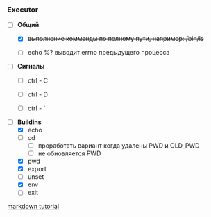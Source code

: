 ### Executor

- [ ] **Общий**
    - [x] ~~выполнение комманды по полному пути, например: /bin/ls~~
    - [ ] echo %? выводит errno предыдущего процесса


- [ ] **Сигналы**
    - [ ] ctrl - C
    - [ ] ctrl - D
    - [ ] ctrl - \`


- [ ] **Buildins**
    - [x] echo
    - [ ] cd
        - [ ] проработать вариант когда удалены PWD и OLD_PWD
        - [ ] не обновляется PWD
    - [x] pwd
    - [x] export
    - [ ] unset
    - [x] env
    - [ ] exit

[markdown tutorial](https://guides.github.com/features/mastering-markdown/#GitHub-flavored-markdown)